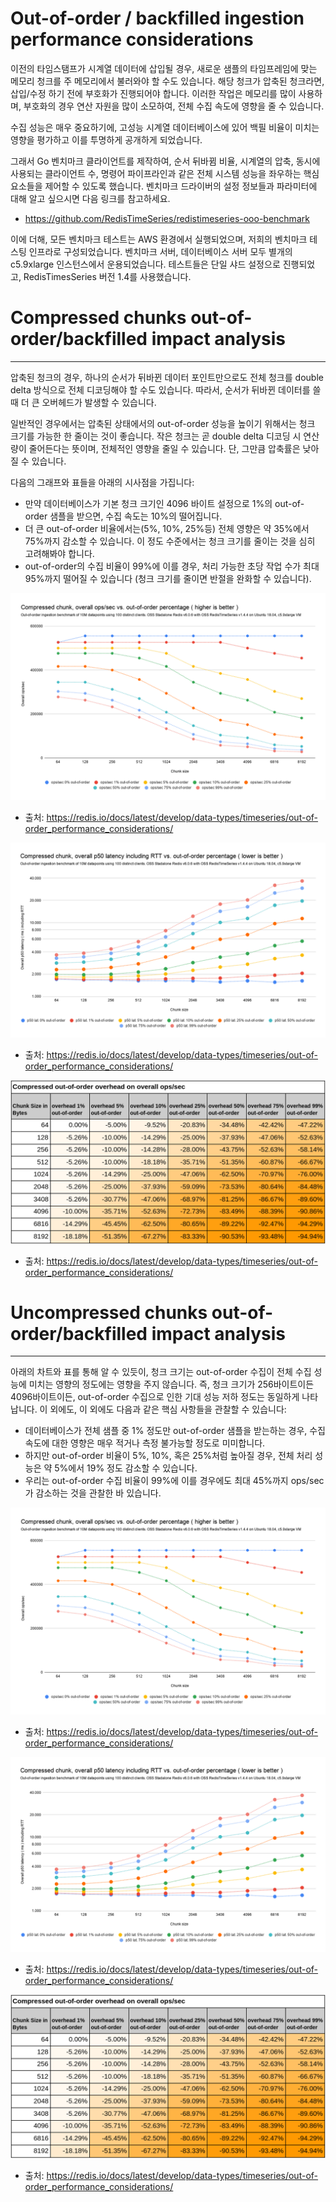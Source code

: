 # Out-of-order / backfilled ingestion performance considerations

이전의 타임스탬프가 시계열 데이터에 삽입될 경우, 새로운 샘플의 타임프레임에 맞는 메모리 청크를 주 메모리에서 불러와야 할 수도 있습니다.
해당 청크가 압축된 청크라면, 삽입/수정 하기 전에 부호화가 진행되어야 합니다. 이러한 작업은 메모리를 많이 사용하며, 부호화의 경우 연산 자원을
많이 소모하여, 전체 수집 속도에 영향을 줄 수 있습니다.

수집 성능은 매우 중요하기에, 고성능 시계열 데이터베이스에 있어 백필 비율이 미치는 영향을 평가하고 이를 투명하게 공개하게 되었습니다.

그래서 Go 벤치마크 클라이언트를 제작하여, 순서 뒤바뀜 비율, 시계열의 압축, 동시에 사용되는 클라이언트 수, 명령어 파이프라인과 같은 
전체 시스템 성능을 좌우하는 핵심 요소들을 제어할 수 있도록 했습니다. 벤치마크 드라이버의 설정 정보들과 파라미터에 대해 알고 싶으시면 다음
링크를 참고하세요.
- https://github.com/RedisTimeSeries/redistimeseries-ooo-benchmark

이에 더해, 모든 벤치마크 테스트는 AWS 환경에서 실행되었으며, 저희의 벤치마크 테스팅 인프라로 구성되었습니다. 벤치마크 서버, 데이터베이스 서버
모두 별개의 c5.9xlarge 인스턴스에서 운용되었습니다. 테스트들은 단일 샤드 설정으로 진행되었고, RedisTimesSeries 버전 1.4를 사용했습니다.

# Compressed chunks out-of-order/backfilled impact analysis
***
압축된 청크의 경우, 하나의 순서가 뒤바뀐 데이터 포인트만으로도 전체 청크를 double delta 방식으로 전체 디코딩해야 할 수도 있습니다. 따라서,
순서가 뒤바뀐 데이터를 쓸 때 더 큰 오버헤드가 발생할 수 있습니다.

일반적인 경우에서는 압축된 상태에서의 out-of-order 성능을 높이기 위해서는 청크 크기를 가능한 한 줄이는 것이 좋습니다. 작은 청크는 곧 double
delta 디코딩 시 연산량이 줄어든다는 뜻이며, 전체적인 영향을 줄일 수 있습니다. 단, 그만큼 압축률은 낮아질 수 있습니다.

다음의 그래프와 표들을 아래의 시사점을 가집니다:
- 만약 데이터베이스가 기본 청크 크기인 4096 바이트 설정으로 1%의 out-of-order 샘플을 받으면, 수집 속도는 10%의 떨어집니다.
- 더 큰 out-of-order 비율에서는(5%, 10%, 25%등) 전체 영향은 약 35%에서 75%까지 감소할 수 있습니다. 이 정도 수준에서는 청크 크기를 줄이는
것을 심히 고려해봐야 합니다.
- out-of-order의 수집 비율이 99%에 이를 경우, 처리 가능한 초당 작업 수가 최대 95%까지 떨어질 수 있습니다 (청크 크기를 줄이면 반절을 
완화할 수 있습니다).

![offtable1](./img/ooftable1.webp)
- 출처: https://redis.io/docs/latest/develop/data-types/timeseries/out-of-order_performance_considerations/

![offtable2](./img/ooftable2.webp)
- 출처: https://redis.io/docs/latest/develop/data-types/timeseries/out-of-order_performance_considerations/

![offtable3](./img/ooftable3.webp)
- 출처: https://redis.io/docs/latest/develop/data-types/timeseries/out-of-order_performance_considerations/

# Uncompressed chunks out-of-order/backfilled impact analysis 
***
아래의 차트와 표를 통해 알 수 있듯이, 청크 크기는 out-of-order 수집이 전체 수집 성능에 미치는 영향의 정도에는 영향을 주지 않습니다.
즉, 청크 크기가 256바이트이든 4096바이트이든, out-of-order 수집으로 인한 기대 성능 저하 정도는 동일하게 나타납니다. 이 외에도,
이 외에도 다음과 같은 핵심 사항들을 관찰할 수 있습니다:
- 데이터베이스가 전체 샘플 중 1% 정도만 out-of-order 샘플을 받는하는 경우, 수집 속도에 대한 영향은 매우 적거나 측정 불가능할 정도로 
미미합니다.
- 하지만 out-of-order 비율이 5%, 10%, 혹은 25%처럼 높아질 경우, 전체 처리 성능은 약 5%에서 19% 정도 감소할 수 있습니다.
- 우리는 out-of-order 수집 비율이 99%에 이를 경우에도 최대 45%까지 ops/sec가 감소하는 것을 관찰한 바 있습니다.

![offtable4](./img/ooftable1.webp)
- 출처: https://redis.io/docs/latest/develop/data-types/timeseries/out-of-order_performance_considerations/

![offtable5](./img/ooftable2.webp)
- 출처: https://redis.io/docs/latest/develop/data-types/timeseries/out-of-order_performance_considerations/

![offtable6](./img/ooftable3.webp)
- 출처: https://redis.io/docs/latest/develop/data-types/timeseries/out-of-order_performance_considerations/